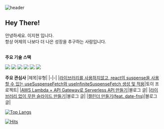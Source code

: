 ![header](https://capsule-render.vercel.app/api?type=waving&color=gradient&height=200&section=header&text=Dahm&fontSize=50&fontColor=ffffff&animation=fadeIn)

## Hey There! 

안녕하세요. 이지현 입니다. <br/>
항상 어제의 나보다 더 나은 성장을 추구하는 사람입니다.<br/>
<br/>

**주요 기술 스택**

<p>
<img src="https://img.shields.io/badge/HTML5-E34F26?style=round-square&amp;logo=HTML5&amp;logoColor=white">
<img src="https://img.shields.io/badge/CSS3-1572B6?style=round-square&amp;logo=CSS3&amp;logoColor=white">
<img src="https://img.shields.io/badge/Javascript-F7DF1E?style=round-square&logo=javascript&logoColor=white"/>
<img src="https://img.shields.io/badge/Typescript-3178C6?style=round-square&logo=Typescript&logoColor=white"/>
<img src="https://img.shields.io/badge/React-61DAFB?style=round-square&logo=React&logoColor=black"/>
<img src="https://img.shields.io/badge/Next.js-black?style=round-square&logo=Next.js&logoColor=white"/>
</p>


**주요 관심사**
|제목|유형|
|-|-|
|[라이브러리를 사용하지않고, react의 suspense을 사용할 수 있는 useSuspenseFetch와 useInfiniteSuspenseFetch 생성 및 적용](https://github.com/j2h30728/study-suspense-errorboundary)|토이 프로젝트|
|[AWS Lambda + API Gateway로 Serverless API 만들기](https://velog.io/@rachel28/AWS-Lambda-API-Gateway)|블로그 글|
|[라이브러리 없이 무한 슬라이드 만들기](https://velog.io/@rachel28/React-%EB%9D%BC%EC%9D%B4%EB%B8%8C%EB%9F%AC%EB%A6%AC-%EC%97%86%EC%9D%B4-%EB%AC%B4%ED%95%9C-%EC%8A%AC%EB%9D%BC%EC%9D%B4%EB%93%9C-%EB%A7%8C%EB%93%A4%EA%B8%B0)|블로그 글|
|[캘린더 만들기(feat. date-fns)](https://velog.io/@rachel28/React-%EC%BA%98%EB%A6%B0%EB%8D%94%EB%A5%BC-%EA%B5%AC%ED%98%84%ED%95%B4%EB%B3%B4%EC%9E%90-feat.-date-fns)|블로그 글|


[![Top Langs](https://github-readme-stats.vercel.app/api/top-langs/?username=j2h30728&layout=compact)](https://github.com/anuraghazra/github-readme-stats) 

[![Hits](https://hits.seeyoufarm.com/api/count/incr/badge.svg?url=https%3A%2F%2Fgithub.com%2Fj2h30728%2Fhit-counter&count_bg=%2351E4CF&title_bg=%23ACACAC&icon=&icon_color=%23E7E7E7&title=hits&edge_flat=false)](https://hits.seeyoufarm.com)
